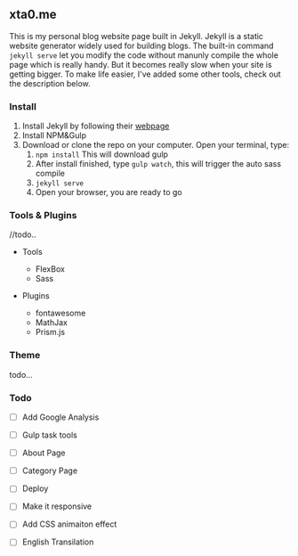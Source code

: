 ## xta0.me

This is my personal blog website page built in Jekyll. Jekyll is a static website generator widely used for building blogs. The built-in command `jekyll serve` let you modify the code without manunly compile the whole page which is really handy. But it becomes really slow when your site is getting bigger. To make life easier, I've added some other tools, check out the description below.

### Install

1. Install Jekyll by following their [webpage](https://jekyllrb.com/docs/installation/)
2. Install NPM&Gulp
3. Download or clone the repo on your computer. Open your terminal, type:
    1. `npm install` This will download gulp
    2. After install finished, type `gulp watch`, this will trigger the auto sass compile
    3. `jekyll serve`
    4. Open your browser, you are ready to go

### Tools & Plugins

//todo..

- Tools
    - FlexBox 
    - Sass 
    
- Plugins
    - fontawesome
    - MathJax 
    - Prism.js

### Theme

todo...

### Todo

- [ ] Add Google Analysis
- [ ] Gulp task tools
- [ ] About Page
- [ ] Category Page
- [ ] Deploy 
- [ ] Make it responsive
- [ ] Add CSS animaiton effect
- [ ] English Transilation


